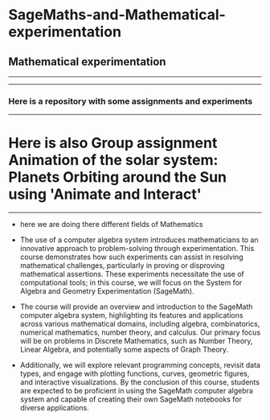 # SageMaths-and-Mathematical-experimentation
## Mathematical experimentation
__________________________________________________________________
__________________________________________________________________
### Here is a repository with some assignments and experiments
__________________________________________________________________________________________________________________________
# Here is also Group assignment Animation of the solar system: Planets Orbiting around the Sun using 'Animate and Interact'
___________________________________________________________________________________________________________________________
* here we are doing there different fields of Mathematics

*  The use of a computer algebra system introduces mathematicians to an innovative approach to problem-solving through experimentation. This course demonstrates how such experiments can assist in resolving mathematical challenges, particularly in proving or disproving mathematical assertions. These experiments necessitate the use of computational tools; in this course, we will focus on the System for Algebra and Geometry Experimentation (SageMath).

*  The course will provide an overview and introduction to the SageMath computer algebra system, highlighting its features and applications across various mathematical domains, including algebra, combinatorics, numerical mathematics, number theory, and calculus. Our primary focus will be on problems in Discrete Mathematics, such as Number Theory, Linear Algebra, and potentially some aspects of Graph Theory.

* Additionally, we will explore relevant programming concepts, revisit data types, and engage with plotting functions, curves, geometric figures, and interactive visualizations. By the conclusion of this course, students are expected to be proficient in using the SageMath computer algebra system and capable of creating their own SageMath notebooks for diverse applications. 
